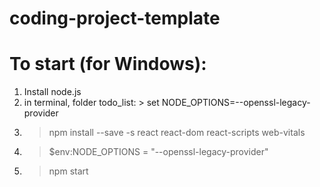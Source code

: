 # coding-project-template


# To start (for Windows):
1. Install node.js
2. in terminal, folder todo_list: > set NODE_OPTIONS=--openssl-legacy-provider
3. > npm install --save -s react react-dom react-scripts web-vitals
4. > $env:NODE_OPTIONS = "--openssl-legacy-provider"
5. > npm start